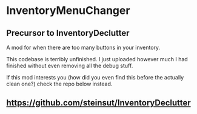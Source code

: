 # InventoryMenuChanger
## Precursor to InventoryDeclutter

A mod for when there are too many buttons in your inventory.

This codebase is terribly unfinished. I just uploaded however much I had finished without even removing all the debug stuff.

If this mod interests you (how did you even find this before the actually clean one?) check the repo below instead.
## https://github.com/steinsut/InventoryDeclutter
